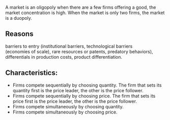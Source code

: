 A market is an oligopoly when there are a few firms offering a good, the market concentration is high. When the market is only two firms, the market is a duopoly. 

## Reasons
barriers to entry (institutional barriers, technological barriers  
(economies of scale), rare resources or patents, predatory behaviors),  
differentials in production costs, product differentiation.  

## Characteristics:  
- Firms compete sequentially by choosing quantity. The firm that sets its quantity first is the price leader, the other is the price follower.  
- Firms compete sequentially by choosing price. The firm that sets its price first is the price leader, the other is the price follower.  
- Firms compete simultaneously by choosing quantity.  
- Firms compete simultaneously by choosing price.

